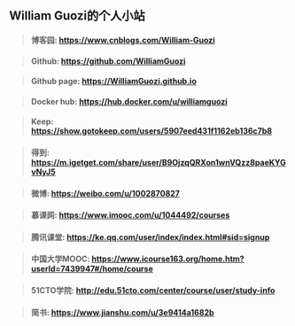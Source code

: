 ## William Guozi的个人小站

>#### 博客园: <https://www.cnblogs.com/William-Guozi>

>#### Github: <https://github.com/WilliamGuozi>

>#### Github page: <https://WilliamGuozi.github.io>

>#### Docker hub: <https://hub.docker.com/u/williamguozi>

>#### Keep: <https://show.gotokeep.com/users/5907eed431f1162eb136c7b8>

>#### 得到: <https://m.igetget.com/share/user/B9OjzqQRXon1wnVQzz8paeKYGvNyJ5>

>#### 微博: <https://weibo.com/u/1002870827>

>#### 慕课网: <https://www.imooc.com/u/1044492/courses>

>#### 腾讯课堂: <https://ke.qq.com/user/index/index.html#sid=signup>

>#### 中国大学MOOC: <https://www.icourse163.org/home.htm?userId=7439947#/home/course>

>#### 51CTO学院: <http://edu.51cto.com/center/course/user/study-info>

>#### 简书: <https://www.jianshu.com/u/3e9414a1682b>

<!--
>#### coursera: <https://www.coursera.org/?skipBrowseRedirect=true>

>#### 斗鱼: <https://www.douyu.com/2018990>

>#### 个人论坛: <http://phpbb.glinux.top/>

>#### Weadmin: <http://weadmin.glinux.top>

>#### Mail: <http://mail.glinux.top>

>#### Zabbix: <http://zabbix.glinux.top>
-->
